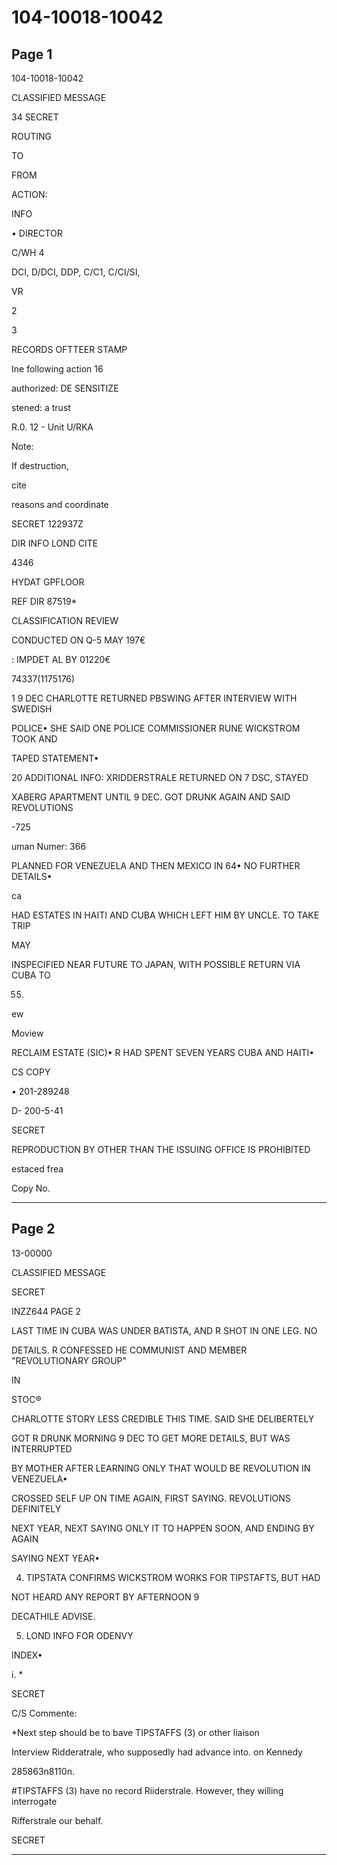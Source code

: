 # 104-10018-10042

## Page 1

104-10018-10042

CLASSIFIED MESSAGE

34 SECRET

ROUTING

TO

FROM

ACTION:

INFO

• DIRECTOR

C/WH 4

DCI, D/DCI, DDP, C/C1, C/CI/SI,

VR

2

3

RECORDS OFTTEER STAMP

Ine following action 16

authorized: DE SENSITIZE

stened: a trust

R.0. 12 - Unit U/RKA

Note:

If destruction,

cite

reasons and coordinate

SECRET 122937Z

DIR INFO LOND CITE

4346

HYDAT GPFLOOR

REF DIR 87519*

CLASSIFICATION REVIEW

CONDUCTED ON Q-5 MAY 197€

: IMPDET AL BY 01220€

74337(1175176)

1 9 DEC CHARLOTTE RETURNED PBSWING AFTER INTERVIEW WITH SWEDISH

POLICE• SHE SAID ONE POLICE COMMISSIONER RUNE WICKSTROM TOOK AND

TAPED STATEMENT•

20 ADDITIONAL INFO: XRIDDERSTRALE RETURNED ON 7 DSC, STAYED

XABERG APARTMENT UNTIL 9 DEC. GOT DRUNK AGAIN AND SAID REVOLUTIONS

-725

uman Numer: 366

PLANNED FOR VENEZUELA AND THEN MEXICO IN 64• NO FURTHER DETAILS•

ca

HAD ESTATES IN HAITI AND CUBA WHICH LEFT HIM BY UNCLE. TO TAKE TRIP

MAY

INSPECIFIED NEAR FUTURE TO JAPAN, WITH POSSIBLE RETURN VIA CUBA TO

55.

ew

Moview

RECLAIM ESTATE (SIC)• R HAD SPENT SEVEN YEARS CUBA AND HAITI•

CS COPY

• 201-289248

D- 200-5-41

SECRET

REPRODUCTION BY OTHER THAN THE ISSUING OFFICE IS PROHIBITED

estaced frea

Copy No.

---

## Page 2

13-00000

CLASSIFIED MESSAGE

SECRET

INZZ644 PAGE 2

LAST TIME IN CUBA WAS UNDER BATISTA, AND R SHOT IN ONE LEG. NO

DETAILS. R CONFESSED HE COMMUNIST AND MEMBER "REVOLUTIONARY GROUP"

IN

STOC®

CHARLOTTE STORY LESS CREDIBLE THIS TIME. SAID SHE DELIBERTELY

GOT R DRUNK MORNING 9 DEC TO GET MORE DETAILS, BUT WAS INTERRUPTED

BY MOTHER AFTER LEARNING ONLY THAT WOULD BE REVOLUTION IN VENEZUELA•

CROSSED SELF UP ON TIME AGAIN, FIRST SAYING. REVOLUTIONS DEFINITELY

NEXT YEAR, NEXT SAYING ONLY IT TO HAPPEN SOON, AND ENDING BY AGAIN

SAYING NEXT YEAR•

4. TIPSTATA CONFIRMS WICKSTROM WORKS FOR TIPSTAFTS, BUT HAD

NOT HEARD ANY REPORT BY AFTERNOON 9

DECATHILE ADVISE.

5. LOND INFO FOR ODENVY

INDEX•

i. *

SECRET

C/S Commente:

*Next step should be to bave TIPSTAFFS (3) or other liaison

Interview Ridderatrale, who supposedly had advance into. on Kennedy

285863n8110n.

#TIPSTAFFS (3) have no record Riiderstrale. However, they willing interrogate

Rifferstrale our behalf.

SECRET

---

